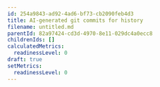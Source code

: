 ```yaml
---
id: 254a9843-ad92-4ad6-bf73-cb2090feb4d3
title: AI-generated git commits for history
filename: untitled.md
parentId: 82a97424-cd3d-4970-8e11-029dc4a0ecc8
childrenIds: []
calculatedMetrics:
  readinessLevel: 0
draft: true
setMetrics:
  readinessLevel: 0
---
```


